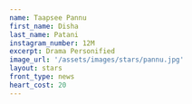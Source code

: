 ```yaml
---
name: Taapsee Pannu
first_name: Disha
last_name: Patani
instagram_number: 12M
excerpt: Drama Personified
image_url: '/assets/images/stars/pannu.jpg'
layout: stars
front_type: news
heart_cost: 20
---
```

